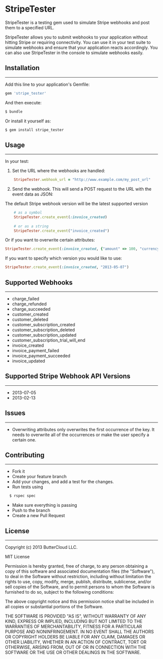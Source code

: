 # StripeTester

StripeTester is a testing gem used to simulate Stripe webhooks and post them to a specified URL.

StripeTester allows you to submit webhooks to your application without hitting Stripe or requiring connectivity. You can use it in your test suite to simulate webhooks and ensure that your application reacts accordingly. You can also use StripeTester in the console to simulate webhooks easily.

## Installation
---------------

Add this line to your application's Gemfile:
```ruby
gem 'stripe_tester'
```
And then execute:
```bash
$ bundle
```
Or install it yourself as:
```bash
$ gem install stripe_tester
```

## Usage
--------
In your test:

1. Set the URL where the webhooks are handled:
```ruby
    StripeTester.webhook_url = "http://www.example.com/my_post_url"
```
       
2. Send the webhook. This will send a POST request to the URL with the event data as JSON:

  The default Stripe webhook version will be the latest supported version
```ruby
    # as a symbol
    StripeTester.create_event(:invoice_created)
        
    # or as a string
    StripeTester.create_event("invoice_created")
```
       
  Or if you want to overwrite certain attributes:
```ruby
StripeTester.create_event(:invoice_created, {"amount" => 100, "currency" => 'gbp'})
```

  If you want to specify which version you would like to use:
```ruby
StripeTester.create_event(:invoice_created, "2013-05-07")
```

## Supported Webhooks 
---------------------

* charge_failed
* charge_refunded
* charge_succeeded
* customer_created
* customer_deleted
* customer_subscription_created
* customer_subscription_deleted
* customer_subscription_updated
* customer_subscription_trial_will_end
* invoice_created
* invoice_payment_failed
* invoice_payment_succeeded
* invoice_updated

## Supported Stripe Webhook API Versions
----------------------------------------

* 2013-07-05
* 2013-02-13

## Issues
---------

* Overwriting attributes only overwrites the first occurrence of the key. It needs to overwrite all of the occurrences or make the user specify a certain one.


## Contributing
---------------

* Fork it
* Create your feature branch
* Add your changes, and add a test for the changes.
* Run tests using

```bash 
  $ rspec spec
```
* Make sure everything is passing
* Push to the branch
* Create a new Pull Request

## License
----------

Copyright (c) 2013 ButterCloud LLC.

MIT License

Permission is hereby granted, free of charge, to any person obtaining
a copy of this software and associated documentation files (the
"Software"), to deal in the Software without restriction, including
without limitation the rights to use, copy, modify, merge, publish,
distribute, sublicense, and/or sell copies of the Software, and to
permit persons to whom the Software is furnished to do so, subject to
the following conditions:

The above copyright notice and this permission notice shall be
included in all copies or substantial portions of the Software.

THE SOFTWARE IS PROVIDED "AS IS", WITHOUT WARRANTY OF ANY KIND,
EXPRESS OR IMPLIED, INCLUDING BUT NOT LIMITED TO THE WARRANTIES OF
MERCHANTABILITY, FITNESS FOR A PARTICULAR PURPOSE AND
NONINFRINGEMENT. IN NO EVENT SHALL THE AUTHORS OR COPYRIGHT HOLDERS BE
LIABLE FOR ANY CLAIM, DAMAGES OR OTHER LIABILITY, WHETHER IN AN ACTION
OF CONTRACT, TORT OR OTHERWISE, ARISING FROM, OUT OF OR IN CONNECTION
WITH THE SOFTWARE OR THE USE OR OTHER DEALINGS IN THE SOFTWARE.
